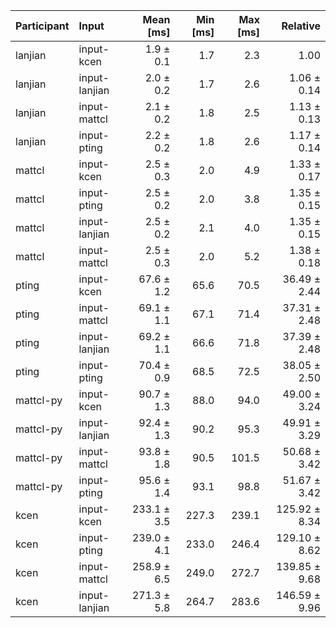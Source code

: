 | Participant | Input | Mean [ms] | Min [ms] | Max [ms] | Relative |
|:---|:---|---:|---:|---:|---:|
| lanjian | input-kcen | 1.9 ± 0.1 | 1.7 | 2.3 | 1.00 |
| lanjian | input-lanjian | 2.0 ± 0.2 | 1.7 | 2.6 | 1.06 ± 0.14 |
| lanjian | input-mattcl | 2.1 ± 0.2 | 1.8 | 2.5 | 1.13 ± 0.13 |
| lanjian | input-pting | 2.2 ± 0.2 | 1.8 | 2.6 | 1.17 ± 0.14 |
| mattcl | input-kcen | 2.5 ± 0.3 | 2.0 | 4.9 | 1.33 ± 0.17 |
| mattcl | input-pting | 2.5 ± 0.2 | 2.0 | 3.8 | 1.35 ± 0.15 |
| mattcl | input-lanjian | 2.5 ± 0.2 | 2.1 | 4.0 | 1.35 ± 0.15 |
| mattcl | input-mattcl | 2.5 ± 0.3 | 2.0 | 5.2 | 1.38 ± 0.18 |
| pting | input-kcen | 67.6 ± 1.2 | 65.6 | 70.5 | 36.49 ± 2.44 |
| pting | input-mattcl | 69.1 ± 1.1 | 67.1 | 71.4 | 37.31 ± 2.48 |
| pting | input-lanjian | 69.2 ± 1.1 | 66.6 | 71.8 | 37.39 ± 2.48 |
| pting | input-pting | 70.4 ± 0.9 | 68.5 | 72.5 | 38.05 ± 2.50 |
| mattcl-py | input-kcen | 90.7 ± 1.3 | 88.0 | 94.0 | 49.00 ± 3.24 |
| mattcl-py | input-lanjian | 92.4 ± 1.3 | 90.2 | 95.3 | 49.91 ± 3.29 |
| mattcl-py | input-mattcl | 93.8 ± 1.8 | 90.5 | 101.5 | 50.68 ± 3.42 |
| mattcl-py | input-pting | 95.6 ± 1.4 | 93.1 | 98.8 | 51.67 ± 3.42 |
| kcen | input-kcen | 233.1 ± 3.5 | 227.3 | 239.1 | 125.92 ± 8.34 |
| kcen | input-pting | 239.0 ± 4.1 | 233.0 | 246.4 | 129.10 ± 8.62 |
| kcen | input-mattcl | 258.9 ± 6.5 | 249.0 | 272.7 | 139.85 ± 9.68 |
| kcen | input-lanjian | 271.3 ± 5.8 | 264.7 | 283.6 | 146.59 ± 9.96 |
